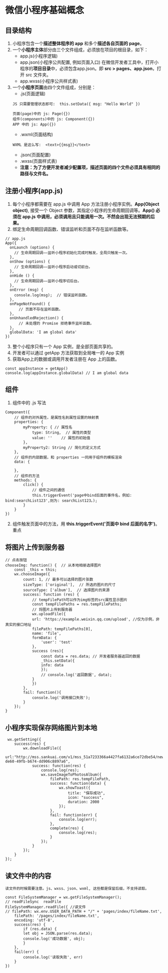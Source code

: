 # 微信小程序基础概念


## 目录结构
1. 小程序包含一个**描述整体程序的 app** 和多个**描述各自页面的 page**。
2. 一个**小程序主体**部分由三个文件组成，必须放在项目的根目录，如下：
    - app.js(小程序逻辑)
    - app.json(小程序公共配置, 例如页面入口)  在微信开发者工具中，打开小程序的**项目目录**中，必须包含app.json。即 **src > pages、app.json**，打开 src 文件夹。
    - app.wxss(小程序公共样式表)
3. 一个**小程序页面**由四个文件组成，分别是：
    - .js(页面逻辑) 
    ```
    JS 只需要管理状态即可:  this.setData({ msg: "Hello World" })

    页面(page)中的 js: Page({})
    组件(components)中的 js: Component({})
    APP 中的 js: App({})
    ```
    - .wxml(页面结构) 
    ```
    WXML 是这么写:  <text>{{msg}}</text>
    ```
    - .json(页面配置) 
    - .wxss(页面样式表)
    - **注意：为了方便开发者减少配置项，描述页面的四个文件必须具有相同的路径与文件名。**

## 注册小程序(app.js)
1. 每个小程序都需要在 app.js 中调用 App 方法注册小程序实例。**App(Object object)**, 接受一个 Object 参数，其指定小程序的生命周期回调等。**App() 必须在 app.js 中调用，必须调用且只能调用一次。不然会出现无法预期的后果。**
2. 绑定生命周期回调函数、错误监听和页面不存在监听函数等。
```
// app.js
App({
  onLaunch (options) {
    // 生命周期回调——监听小程序初始化完成时触发，全局只触发一次。
  },
  onShow (options) {
    // 生命周期回调——监听小程序启动或切前台。
  },
  onHide () {
    // 生命周期回调——监听小程序切后台。
  },
  onError (msg) {
    console.log(msg);  // 错误监听函数。
  },
  onPageNotFound() {
      // 页面不存在监听函数。
  },
  onUnhandledRejection() {
      // 未处理的 Promise 拒绝事件监听函数。
  },
  globalData: 'I am global data'
})
```
3. 整个小程序只有一个 App 实例，是全部页面共享的。
4. 开发者可以通过 getApp 方法获取到全局唯一的 App 实例
5. 获取App上的数据或调用开发者注册在 App 上的函数。
```
const appInstance = getApp()
console.log(appInstance.globalData) // I am global data
```

## 组件
1. 组件中的 .js 写法
```
Component({
    // 组件的对外属性，是属性名到属性设置的映射表
    properties: {   
        myProperty: { // 属性名
            type: String,  // 属性的类型
            value: ''    // 属性的初始值
        },
        myProperty2: String // 简化的定义方式
    },
    // 组件的内部数据，和 properties 一同用于组件的模板渲染
    data: {

    },
    // 组件的方法
    methods: {
        click() {
            // 组件之间的通信 
            this.triggerEvent('page中bind后面的事件名，例如: bind:searchList123',则为: searchList123。);
        }
    }
})
```
2. 组件触发页面中的方法，用 **this.triggerEvent('页面中 bind 后面的名字')**。重点


## 将图片上传到服务器
```
// 点击按钮
chooseImg: function() {  // 从本地相册选择图片
    const _this = this;
    wx.chooseImage({
        count: 1, // 最多可以选择的图片张数
        sizeType: ['original'],  // 所选的图片的尺寸
        sourceType: ['album'],  // 选择图片的来源
        success: function (res) {
            // tempFilePath可以作为img标签的src属性显示图片
            const tempFilePaths = res.tempFilePaths;
            // 将图片上传到服务器
            wx.uploadFile({
            url: 'https://example.weixin.qq.com/upload', //仅为示例，非真实的接口地址
            filePath: tempFilePaths[0],
            name: 'file',
            formData: {
                'user': 'test'
            },
            success (res){
                const data = res.data; // 开发者服务器返回的数据
                _this.setData({
                info: data
                });
                // console.log('返回数据', data);
            }
            })
        },
        fail: function(){
            console.log('调用接口失败');
        }
    });
}
```


## 小程序实现保存网络图片到本地
```
 wx.getSetting({
    success(res) {
        wx.downloadFile({
        url:"http://mss.sankuai.com/v1/mss_51a7233366a4427fa6132a6ce72dbe54/newsPicture/05558951-de60-49fb-b674-dd906c8897a6",
            success: function(res) {
                console.log(res);
                wx.saveImageToPhotosAlbum({
                    filePath: res.tempFilePath,
                    success: function(data) {
                        wx.showToast({
                            title: "保存成功",
                            icon: "success",
                            duration: 2000
                        });
                    },
                    fail: function(err) {
                        console.log(err);
                    },
                    complete(res) {
                        console.log(res);
                    }
                });
            }
        });
    }
});
```
 
## 读文件中的内容
```
读文件的时候需要注意。js、wxss、json、wxml, 这些都是保留后缀，不支持读取。

const FileSystemManager = wx.getFileSystemManager();
// readFileSync  readFile
FileSystemManager.readFile({ //读文件
// filePath: wx.env.USER_DATA_PATH + "/" + 'pages/index/fileName.txt',
    filePath: '/pages/index/fileName.txt',
    encoding: 'utf-8',
    success(res) {
        if (res.data) {
        let obj = JSON.parse(res.data);
        console.log('成功数据', obj);
        }
    },
    fail(err) {
        console.log('读取失败', err)
    }
})
```


## 




